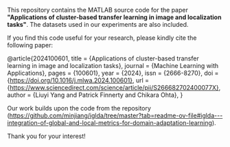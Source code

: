 This repository contains the MATLAB source code for the paper **"Applications of cluster-based transfer learning in image and localization tasks"**. The datasets used in our experiments are also included.  

If you find this code useful for your research, please kindly cite the following paper:

@article{2024100601,
  title = {Applications of cluster-based transfer learning in image and localization tasks},
  journal = {Machine Learning with Applications},
  pages = {100601},
  year = {2024},
  issn = {2666-8270},
  doi = {https://doi.org/10.1016/j.mlwa.2024.100601},
  url = {https://www.sciencedirect.com/science/article/pii/S266682702400077X},
  author = {Liuyi Yang and Patrick Finnerty and Chikara Ohta},
}


Our work builds upon the code from the repository (https://github.com/minjiang/iglda/tree/master?tab=readme-ov-file#iglda---integration-of-global-and-local-metrics-for-domain-adaptation-learning).  

Thank you for your interest!
